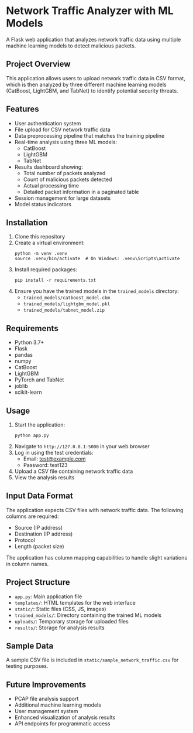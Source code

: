 # Network Traffic Analyzer with ML Models

A Flask web application that analyzes network traffic data using multiple machine learning models to detect malicious packets.

## Project Overview

This application allows users to upload network traffic data in CSV format, which is then analyzed by three different machine learning models (CatBoost, LightGBM, and TabNet) to identify potential security threats.

## Features

- User authentication system
- File upload for CSV network traffic data
- Data preprocessing pipeline that matches the training pipeline
- Real-time analysis using three ML models:
  - CatBoost
  - LightGBM
  - TabNet
- Results dashboard showing:
  - Total number of packets analyzed
  - Count of malicious packets detected
  - Actual processing time
  - Detailed packet information in a paginated table
- Session management for large datasets
- Model status indicators

## Installation

1. Clone this repository
2. Create a virtual environment:
   ```
   python -m venv .venv
   source .venv/bin/activate  # On Windows: .venv\Scripts\activate
   ```
3. Install required packages:
   ```
   pip install -r requirements.txt
   ```
4. Ensure you have the trained models in the `trained_models` directory:
   - `trained_models/catboost_model.cbm`
   - `trained_models/lightgbm_model.pkl`
   - `trained_models/tabnet_model.zip`

## Requirements

- Python 3.7+
- Flask
- pandas
- numpy
- CatBoost
- LightGBM
- PyTorch and TabNet
- joblib
- scikit-learn

## Usage

1. Start the application:
   ```
   python app.py
   ```
2. Navigate to `http://127.0.0.1:5000` in your web browser
3. Log in using the test credentials:
   - Email: test@example.com
   - Password: test123
4. Upload a CSV file containing network traffic data
5. View the analysis results

## Input Data Format

The application expects CSV files with network traffic data. The following columns are required:
- Source (IP address)
- Destination (IP address)
- Protocol
- Length (packet size)

The application has column mapping capabilities to handle slight variations in column names.

## Project Structure

- `app.py`: Main application file
- `templates/`: HTML templates for the web interface
- `static/`: Static files (CSS, JS, images)
- `trained_models/`: Directory containing the trained ML models
- `uploads/`: Temporary storage for uploaded files
- `results/`: Storage for analysis results

## Sample Data

A sample CSV file is included in `static/sample_network_traffic.csv` for testing purposes.

## Future Improvements

- PCAP file analysis support
- Additional machine learning models
- User management system
- Enhanced visualization of analysis results
- API endpoints for programmatic access 